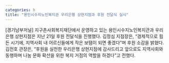 ```yaml
---
categories: h
title: "용인시수지노인복지관 우리은행 상현지점과 후원 전달식 실시"
---
```

[경기남부저널] 지구촌사회복지재단에서 운영하고 있는 용인시수지노인복지관과 우리은행 상현지점은 지난 21일 후원 전달식을 진행했다. 김정심 지점장은, “경제적으로 힘든 시기에, 지역사회 내 어르신들에게 작은 보탬이 되면 좋겠다”며 후원 소감을 밝혔다. 김전호 관장은, “후원을 실천한 우리은행 상현지점에 감사드리고 앞으로도 지역사회와 동행하며 나눔 문화 확산을 위한 복지 거점의 역할을 하겠다”고 전했다.